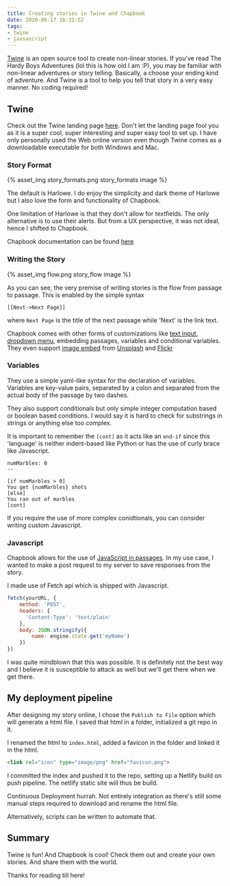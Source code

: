 ```yaml
---
title: Creating stories in Twine and Chapbook
date: 2020-06-17 16:31:52
tags:
- twine
- javsascript
---
```


[Twine](http://twinery.org/) is an open source tool to create non-linear stories. <!-- more -->If you've read The Hardy Boys Adventures (lol this is how old I am :P), you may be familiar with non-linear adventures or story telling. Basically, a choose your ending kind of adventure. And Twine is a tool to help you tell that story in a very easy manner. No coding required!

## Twine

Check out the Twine landing page [here](http://twinery.org/). Don't let the landing page fool you as it is a super cool, super interesting and super easy tool to set up. I have only personally used the Web online version even though Twine comes as a downloadable executable for both Windows and Mac.

### Story Format

{% asset_img story_formats.png story_formats image %}

The default is Harlowe. I do enjoy the simplicity and dark theme of Harlowe but I also love the form and functionality of Chapbook. 

One limitation of Harlowe is that they don't allow for textfields. The only alternative is to use their alerts. But from a UX perspective, it was not ideal, hence I shifted to Chapbook.

Chapbook documentation can be found [here](https://klembot.github.io/chapbook/guide/)

### Writing the Story

{% asset_img flow.png story_flow image %}

As you can see, the very premise of writing stories is the flow from passage to passage. This is enabled by the simple syntax
```
[[Next->Next Page]]
```
where `Next Page` is the title of the next passage while 'Next' is the link text.

Chapbook comes with other forms of customizations like [text input](https://klembot.github.io/chapbook/guide/player-input/text-input.html), [dropdown menu](https://klembot.github.io/chapbook/guide/player-input/dropdown-menus-cycling-links.html), embedding passages, variables and conditional variables. They even support [image embed](https://klembot.github.io/chapbook/guide/multimedia/images.html) from [Unsplash](https://unsplash.com/) and [Flickr](https://www.flickr.com/)

### Variables

They use a simple yaml-like syntax for the declaration of variables. Variables are key-value pairs, separated by a colon and separated from the actual body of the passage by two dashes. 

They also support conditionals but only simple integer computation based or boolean based conditions. I would say it is hard to check for substrings in strings or anything else too complex. 

It is important to remember the `[cont]` as it acts like an `end-if` since this 'language' is neither indent-based like Python or has the use of curly brace like Javascript.

```
numMarbles: 0
--

[if numMarbles > 0]
You get {numMarbles} shots
[else]
You ran out of marbles
[cont]
```

If you require the use of more complex conidtionals, you can consider writing custom Javascript.

### Javascript
Chapbook allows for the use of [JavaScript in passages](https://klembot.github.io/chapbook/guide/advanced/using-javascript-in-passages.html). In my use case, I wanted to make a post request to my server to save responses from the story. 

I made use of Fetch api which is shipped with Javascript.

```js
fetch(yourURL, {
	method: 'POST',
	headers: {
      'Content-Type': 'text/plain'
    },
	body: JSON.stringify({ 
		name: engine.state.get('myName')
	})
})
```

I was quite mindblown that this was possible. It is definitely not the best way and I believe it is susceptible to attack as well but we'll get there when we get there.

## My deployment pipeline

After designing my story online, I chose the `Publish to File` option which will generate a html file. I saved that html in a folder, initialized a git repo in it.

I renamed the html to `index.html`, added a favicon in the folder and linked it in the html.
```html
<link rel="icon" type="image/png" href="favicon.png">
```

I committed the index and pushed it to the repo, setting up a Netlify build on push pipeline. The netlify static site will thus be build.

Continuous Deployment hurrah. Not entirely integration as there's still some manual steps required to download and rename the html file. 

Alternatively, scripts can be written to automate that.

## Summary
Twine is fun! And Chapbook is cool! Check them out and create your own stories. And share them with the world.

Thanks for reading till here!